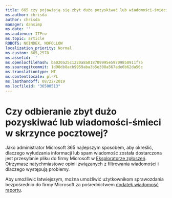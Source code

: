 ```yaml
---
title: 665 czy pojawiają się zbyt dużo pozyskiwać lub wiadomości-śmieci w skrzynce pocztowej?
ms.author: chrisda
author: chrisda
manager: dansimp
ms.date: ''
ms.audience: ITPro
ms.topic: article
ROBOTS: NOINDEX, NOFOLLOW
localization_priority: Normal
ms.custom: 665,2578
ms.assetid: ''
ms.openlocfilehash: ba020a25c1220a8a018709995e59709850911f75
ms.sourcegitcommit: 1d98db8acb9959aba3b5e308a567ade6b62da56c
ms.translationtype: MT
ms.contentlocale: pl-PL
ms.lasthandoff: 08/22/2019
ms.locfileid: "36500513"
---
```

# <a name="are-you-receiving-too-much-phish-or-spam-in-your-mailbox"></a>Czy odbieranie zbyt dużo pozyskiwać lub wiadomości-śmieci w skrzynce pocztowej?

Jako administrator Microsoft 365 najlepszym sposobem, aby określić, dlaczego wyłudzania informacji lub spam wiadomość została dostarczona jest przesyłanie pliku do firmy Microsoft w [Eksploratorze zgłoszeń](https://protection.office.com/reportsubmission). Otrzymasz natychmiastowe opinii związanych z filtrowania wiadomości i dlaczego występują problemy.

Aby umożliwić łatwiejszym, można umożliwić użytkownikom sprawozdania bezpośrednio do firmy Microsoft za pośrednictwem [dodatek wiadomość raportu](https://appsource.microsoft.com/product/office/WA104381180?src=office&tab=Overview).
